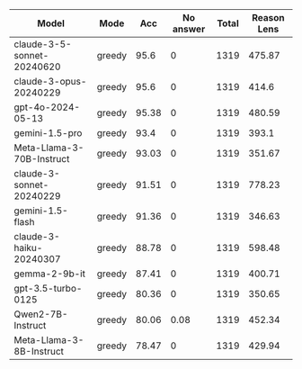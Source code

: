 |           Model            |  Mode  |  Acc  |  No answer  |  Total  |  Reason Lens  |
|----------------------------|--------|-------|-------------|---------|---------------|
| claude-3-5-sonnet-20240620 | greedy | 95.6  |      0      |  1319   |    475.87     |
|   claude-3-opus-20240229   | greedy | 95.6  |      0      |  1319   |     414.6     |
|     gpt-4o-2024-05-13      | greedy | 95.38 |      0      |  1319   |    480.59     |
|       gemini-1.5-pro       | greedy | 93.4  |      0      |  1319   |     393.1     |
| Meta-Llama-3-70B-Instruct  | greedy | 93.03 |      0      |  1319   |    351.67     |
|  claude-3-sonnet-20240229  | greedy | 91.51 |      0      |  1319   |    778.23     |
|      gemini-1.5-flash      | greedy | 91.36 |      0      |  1319   |    346.63     |
|  claude-3-haiku-20240307   | greedy | 88.78 |      0      |  1319   |    598.48     |
|       gemma-2-9b-it        | greedy | 87.41 |      0      |  1319   |    400.71     |
|     gpt-3.5-turbo-0125     | greedy | 80.36 |      0      |  1319   |    350.65     |
|     Qwen2-7B-Instruct      | greedy | 80.06 |    0.08     |  1319   |    452.34     |
|  Meta-Llama-3-8B-Instruct  | greedy | 78.47 |      0      |  1319   |    429.94     |